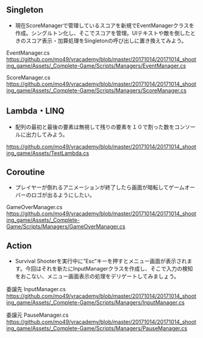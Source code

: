 ## Singleton

- 現在ScoreManagerで管理しているスコアを新規でEventManagerクラスを作成。シングルトン化し、そこでスコアを管理。UIテキストや敵を倒したときのスコア表示・加算処理をSingletonの呼び出しに置き換えてみよう。

EventManager.cs
https://github.com/mo49/vracademy/blob/master/20171014/20171014_shooting_game/Assets/_Complete-Game/Scripts/Managers/EventManager.cs

ScoreManager.cs
https://github.com/mo49/vracademy/blob/master/20171014/20171014_shooting_game/Assets/_Complete-Game/Scripts/Managers/ScoreManager.cs

## Lambda・LINQ

- 配列の最初と最後の要素は無視して残りの要素を１０で割った数をコンソールに出力してみよう。

https://github.com/mo49/vracademy/blob/master/20171014/20171014_shooting_game/Assets/TestLambda.cs

## Coroutine

- プレイヤーが倒れるアニメーションが終了したら画面が暗転してゲームオーバーのロゴが出るようにしたい。

GameOverManager.cs
https://github.com/mo49/vracademy/blob/master/20171014/20171014_shooting_game/Assets/_Complete-Game/Scripts/Managers/GameOverManager.cs

## Action

- Survival Shooterを実行中に”Esc”キーを押すとメニュー画面が表示されます。今回はそれを新たにInputManagerクラスを作成し、そこで入力の検知をおこない、メニュー画面表示の処理をデリゲートしてみましょう。

委譲先
InputManager.cs
https://github.com/mo49/vracademy/blob/master/20171014/20171014_shooting_game/Assets/_Complete-Game/Scripts/Managers/InputManager.cs

委譲元
PauseManager.cs
https://github.com/mo49/vracademy/blob/master/20171014/20171014_shooting_game/Assets/_Complete-Game/Scripts/Managers/PauseManager.cs


